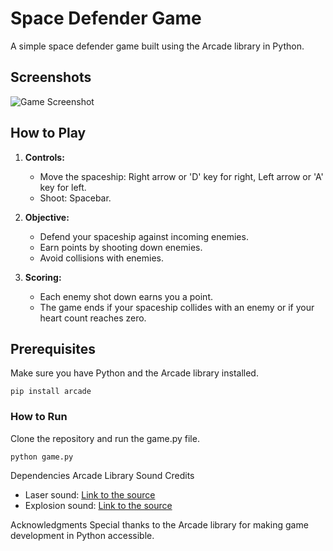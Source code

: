 # Space Defender Game

A simple space defender game built using the Arcade library in Python.

## Screenshots

![Game Screenshot](C:\Users\Omid\My-learning-process\Assignment_14\Screenshot_01.png)

## How to Play

1. **Controls:**
   - Move the spaceship: Right arrow or 'D' key for right, Left arrow or 'A' key for left.
   - Shoot: Spacebar.

2. **Objective:**
   - Defend your spaceship against incoming enemies.
   - Earn points by shooting down enemies.
   - Avoid collisions with enemies.

3. **Scoring:**
   - Each enemy shot down earns you a point.
   - The game ends if your spaceship collides with an enemy or if your heart count reaches zero.

## Prerequisites

Make sure you have Python and the Arcade library installed.

```
pip install arcade
```

### How to Run

Clone the repository and run the game.py file.
```
python game.py
```

Dependencies
Arcade Library
Sound Credits

- Laser sound: [Link to the source](https://api.arcade.academy/en/latest/resources.html)
- Explosion sound: [Link to the source](https://api.arcade.academy/en/latest/resources.html)

Acknowledgments
Special thanks to the Arcade library for making game development in Python accessible.

